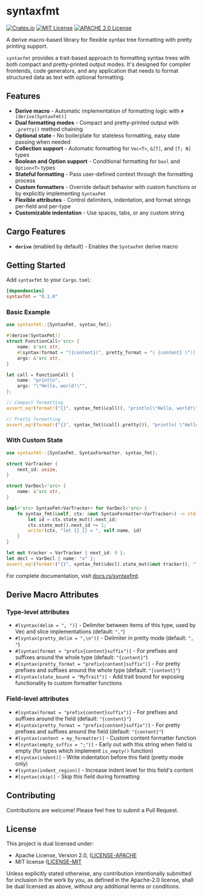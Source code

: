 # syntaxfmt

[![Crates.io](https://img.shields.io/crates/d/syntaxfmt.svg)](https://crates.io/crates/syntaxfmt)
[![MIT License](https://img.shields.io/badge/license-MIT-brightgreen)](LICENSE-MIT)
[![APACHE 2.0 License](https://img.shields.io/badge/license-APACHE%202.0-brightgreen)](LICENSE-APACHE)

A derive macro-based library for flexible syntax tree formatting with pretty printing support.

`syntaxfmt` provides a trait-based approach to formatting syntax trees with both compact and pretty-printed output modes. It's designed for compiler frontends, code generators, and any application that needs to format structured data as text with optional formatting.

## Features

- **Derive macro** - Automatic implementation of formatting logic with `#[derive(SyntaxFmt)]`
- **Dual formatting modes** - Compact and pretty-printed output with `.pretty()` method chaining
- **Optional state** - No boilerplate for stateless formatting, easy state passing when needed
- **Collection support** - Automatic formatting for `Vec<T>`, `&[T]`, and `[T; N]` types
- **Boolean and Option support** - Conditional formatting for `bool` and `Option<T>` types
- **Stateful formatting** - Pass user-defined context through the formatting process
- **Custom formatters** - Override default behavior with custom functions or by explicitly implementing `SyntaxFmt`
- **Flexible attributes** - Control delimiters, indentation, and format strings per-field and per-type
- **Customizable indentation** - Use spaces, tabs, or any custom string

## Cargo Features

- **`derive`** (enabled by default) - Enables the `SyntaxFmt` derive macro

## Getting Started

Add `syntaxfmt` to your `Cargo.toml`:

```toml
[dependencies]
syntaxfmt = "0.1.0"
```

### Basic Example

```rust
use syntaxfmt::{SyntaxFmt, syntax_fmt};

#[derive(SyntaxFmt)]
struct FunctionCall<'src> {
    name: &'src str,
    #[syntax(format = "({content})", pretty_format = "( {content} )")]
    args: &'src str,
}

let call = FunctionCall {
    name: "println",
    args: "\"Hello, world!\"",
};

// Compact formatting
assert_eq!(format!("{}", syntax_fmt(&call)), "println(\"Hello, world!\")");

// Pretty formatting
assert_eq!(format!("{}", syntax_fmt(&call).pretty()), "println( \"Hello, world!\" )");
```

### With Custom State

```rust
use syntaxfmt::{SyntaxFmt, SyntaxFormatter, syntax_fmt};

struct VarTracker {
    next_id: usize,
}

struct VarDecl<'src> {
    name: &'src str,
}

impl<'src> SyntaxFmt<VarTracker> for VarDecl<'src> {
    fn syntax_fmt(&self, ctx: &mut SyntaxFormatter<VarTracker>) -> std::fmt::Result {
        let id = ctx.state_mut().next_id;
        ctx.state_mut().next_id += 1;
        write!(ctx, "let {}_{} = ", self.name, id)
    }
}

let mut tracker = VarTracker { next_id: 0 };
let decl = VarDecl { name: "x" };
assert_eq!(format!("{}", syntax_fmt(&decl).state_mut(&mut tracker)), "let x_0 = ");
```

For complete documentation, visit [docs.rs/syntaxfmt](https://docs.rs/syntaxfmt).

## Derive Macro Attributes

### Type-level attributes

- `#[syntax(delim = ", ")]` - Delimiter between items of this type, used by Vec and slice implementations (default: `","`)
- `#[syntax(pretty_delim = ",\n")]` - Delimiter in pretty mode (default: `", "`)
- `#[syntax(format = "prefix{content}suffix")]` - For prefixes and suffixes around the whole type (default: `"{content}"`)
- `#[syntax(pretty_format = "prefix{content}suffix")]` - For pretty prefixes and suffixes around the whole type (default: `"{content}"`)
- `#[syntax(state_bound = "MyTrait")]` - Add trait bound for exposing functionality to custom formatter functions

### Field-level attributes

- `#[syntax(format = "prefix{content}suffix")]` - For prefixes and suffixes around the field (default: `"{content}"`)
- `#[syntax(pretty_format = "prefix{content}suffix")]` - For pretty prefixes and suffixes around the field (default: `"{content}"`)
- `#[syntax(content = my_formatter)]` - Custom content formatter function
- `#[syntax(empty_suffix = ";")]` - Early out with this string when field is empty (for types which implement `is_empty()` function)
- `#[syntax(indent)]` - Write indentation before this field (pretty mode only)
- `#[syntax(indent_region)]` - Increase indent level for this field's content
- `#[syntax(skip)]` - Skip this field during formatting

## Contributing

Contributions are welcome! Please feel free to submit a Pull Request.

## License

This project is dual licensed under:

- Apache License, Version 2.0, ([LICENSE-APACHE](LICENSE-APACHE)
- MIT license ([LICENSE-MIT](LICENSE-MIT)

Unless explicitly stated otherwise, any contribution intentionally submitted for inclusion in the work by you, as defined in the Apache-2.0 license, shall be dual licensed as above, without any additional terms or conditions.
